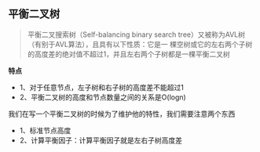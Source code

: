## 平衡二叉树 

> 平衡二叉搜索树（Self-balancing binary search tree）又被称为AVL树（有别于AVL算法），且具有以下性质：它是一 棵空树或它的左右两个子树的高度差的绝对值不超过1，并且左右两个子树都是一棵平衡二叉树

**特点**
- 1、对于任意节点，左子树和右子树的高度差不能超过1
- 2、平衡二叉树的高度和节点数量之间的关系是O(logn)
 
我们在写一个平衡二叉树的时候为了维护他的特性，我们需要注意两个东西
- 1、标准节点高度
- 2、计算平衡因子：计算平衡因子就是左右子树高度差










